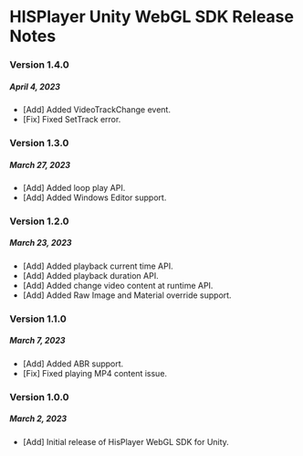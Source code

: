 # HISPlayer Unity WebGL SDK Release Notes

### Version 1.4.0
##### April 4, 2023
- [Add] Added VideoTrackChange event.
- [Fix] Fixed SetTrack error.

### Version 1.3.0
##### March 27, 2023
- [Add] Added loop play API.
- [Add] Added Windows Editor support.

### Version 1.2.0
##### March 23, 2023
- [Add] Added playback current time API.
- [Add] Added playback duration API.
- [Add] Added change video content at runtime API.
- [Add] Added Raw Image and Material override support.

### Version 1.1.0
##### March 7, 2023
- [Add] Added ABR support.
- [Fix] Fixed playing MP4 content issue.

### Version 1.0.0
##### March 2, 2023
- [Add] Initial release of HisPlayer WebGL SDK for Unity.
